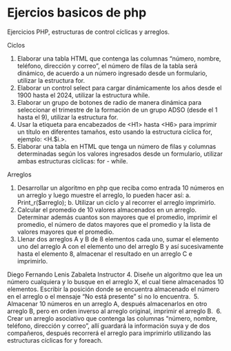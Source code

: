 # Ejercios basicos de php
Ejercicios PHP, estructuras de control cíclicas y arreglos.

Ciclos
1. Elaborar una tabla HTML que contenga las columnas “número, nombre,
teléfono, dirección y correo”, el número de filas de la tabla será dinámico,
de acuerdo a un número ingresado desde un formulario, utilizar la
estructura for.
2. Elaborar un control select para cargar dinámicamente los años desde el
1900 hasta el 2024, utilizar la estructura while.
3. Elaborar un grupo de botones de radio de manera dinámica para
seleccionar el trimestre de la formación de un grupo ADSO (desde el 1
hasta el 9), utilizar la estructura for.
4. Usar la etiqueta para encabezados de &lt;H1&gt; hasta &lt;H6&gt; para imprimir un
título en diferentes tamaños, esto usando la estructura cíclica for, ejemplo:
&lt;H.$i.&gt;.
5. Elaborar una tabla en HTML que tenga un número de filas y columnas
determinadas según los valores ingresados desde un formulario, utilizar
ambas estructuras cíclicas: for - while.

Arreglos
1. Desarrollar un algoritmo en php que reciba como entrada 10 números en un
arreglo y luego muestre el arreglo, lo pueden hacer así:
a. Print_r($arreglo);
b. Utilizar un ciclo y al recorrer el arreglo imprimirlo.
2. Calcular el promedio de 10 valores almacenados en un arreglo. Determinar
además cuantos son mayores que el promedio, imprimir el promedio, el
número de datos mayores que el promedio y la lista de valores mayores
que el promedio. 
3. Llenar dos arreglos A y B de 8 elementos cada uno, sumar el elemento uno
del arreglo A con el elemento uno del arreglo B y así sucesivamente hasta
el elemento 8, almacenar el resultado en un arreglo C e imprimirlo. 

Diego Fernando Lenis Zabaleta
Instructor
4. Diseñe un algoritmo que lea un número cualquiera y lo busque en el arreglo
X, el cual tiene almacenados 10 elementos. Escribir la posición donde se
encuentra almacenado el número en el arreglo o el mensaje “No está
presente” si no lo encuentra. 
5. Almacenar 10 números en un arreglo A, después almacenarlos en otro
arreglo B, pero en orden inverso al arreglo original, imprimir el arreglo B. 
6. Crear un arreglo asociativo que contenga las columnas “número, nombre,
teléfono, dirección y correo”, allí guardará la información suya y de dos
compañeros, después recorrerá el arreglo para imprimirlo utilizando las
estructuras cíclicas for y foreach.
